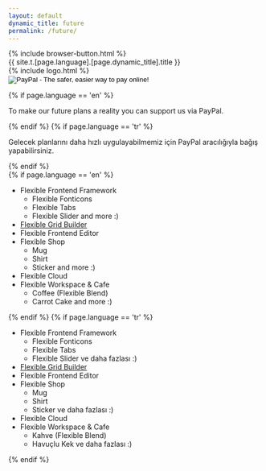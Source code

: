 ```yaml
---
layout: default
dynamic_title: future
permalink: /future/
---
```


<div class="dn-browser">
  <div class="dn-browser-header">
    {% include browser-button.html %}
    <div class="dn-style--title">{{ site.t.[page.language].[page.dynamic_title].title }}</div>
    {% include logo.html %}
  </div>
  <div class="dn-browser-body">
    <div class="dn-browser-body__item">
      <div class="dn-content">
        <form action="https://www.paypal.com/cgi-bin/webscr" method="post" target="_top">
          <input type="hidden" name="cmd" value="_s-xclick">
          <input type="hidden" name="hosted_button_id" value="NHEUHUB8863NS">
          <input type="image" src="/img/paypal-logo.svg" border="0" name="submit" alt="PayPal - The safer, easier way to pay online!">
          <img alt="" border="0" src="https://www.paypalobjects.com/tr_TR/i/scr/pixel.gif" width="1" height="1" alt="PayPal">
        </form>
        <div class="dn-space-16"></div>
        {% if page.language == 'en' %}
          <p>To make our future plans a reality you can support us via PayPal.</p>
        {% endif %}
        {% if page.language == 'tr' %}
          <p>Gelecek planlarını daha hızlı uygulayabilmemiz için PayPal aracılığıyla bağış yapabilirsiniz.</p>
        {% endif %}
        <div class="dn-space-16"></div>
        {% if page.language == 'en' %}
          <ul>
            <li>Flexible Frontend Framework
              <ul>
                <li>Flexible Fonticons</li>
                <li>Flexible Tabs</li>
                <li>Flexible Slider and more :)</li>
              </ul>
            </li>
            <li><a href="https://github.com/flexiblegs/grid-builder">Flexible Grid Builder</a></li>
            <li>Flexible Frontend Editor</li>
            <li>Flexible Shop
              <ul>
                <li>Mug</li>
                <li>Shirt</li>
                <li>Sticker and more :)</li>
              </ul>
            </li>
            <li>Flexible Cloud</li>
            <li>Flexible Workspace &amp; Cafe
              <ul>
                <li>Coffee (Flexible Blend)</li>
                <li>Carrot Cake and more :)</li>
              </ul>
            </li>
          </ul>
        {% endif %}
        {% if page.language == 'tr' %}
          <ul>
            <li>Flexible Frontend Framework
              <ul>
                <li>Flexible Fonticons</li>
                <li>Flexible Tabs</li>
                <li>Flexible Slider ve daha fazlası :)</li>
              </ul>
            </li>
            <li><a href="https://github.com/flexiblegs/grid-builder">Flexible Grid Builder</a></li>
            <li>Flexible Frontend Editor</li>
            <li>Flexible Shop
              <ul>
                <li>Mug</li>
                <li>Shirt</li>
                <li>Sticker ve daha fazlası :)</li>
              </ul>
            </li>
            <li>Flexible Cloud</li>
            <li>Flexible Workspace &amp; Cafe
              <ul>
                <li>Kahve (Flexible Blend)</li>
                <li>Havuçlu Kek ve daha fazlası :)</li>
              </ul>
            </li>
          </ul>
        {% endif %}
      </div>
    </div>
  </div>
</div>
